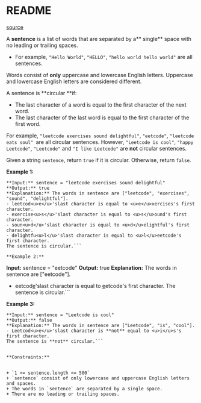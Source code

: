 # README #
[source](https://leetcode.com/problems/circular-sentence/)

A **sentence** is a list of words that are separated by a** single** space with no leading or trailing spaces.


+ For example, `"Hello World"`, `"HELLO"`, `"hello world hello world"` are all sentences.


Words consist of **only** uppercase and lowercase English letters. Uppercase and lowercase English letters are considered different.

A sentence is **circular **if:


+ The last character of a word is equal to the first character of the next word.
+ The last character of the last word is equal to the first character of the first word.


For example, `"leetcode exercises sound delightful"`, `"eetcode"`, `"leetcode eats soul" `are all circular sentences. However, `"Leetcode is cool"`, `"happy Leetcode"`, `"Leetcode"` and `"I like Leetcode"` are **not** circular sentences.

Given a string `sentence`, return `true` if it is circular. Otherwise, return `false`.


**Example 1:**

```
**Input:** sentence = "leetcode exercises sound delightful"
**Output:** true
**Explanation:** The words in sentence are ["leetcode", "exercises", "sound", "delightful"].
- leetcod<u>e</u>'slast character is equal to <u>e</u>xercises's first character.
- exercise<u>s</u>'slast character is equal to <u>s</u>ound's first character.
- soun<u>d</u>'slast character is equal to <u>d</u>elightful's first character.
- delightfu<u>l</u>'slast character is equal to <u>l</u>eetcode's first character.
The sentence is circular.```

**Example 2:**

```
**Input:** sentence = "eetcode"
**Output:** true
**Explanation:** The words in sentence are ["eetcode"].
- eetcod<u>e</u>'slast character is equal to <u>e</u>etcode's first character.
The sentence is circular.```

**Example 3:**

```
**Input:** sentence = "Leetcode is cool"
**Output:** false
**Explanation:** The words in sentence are ["Leetcode", "is", "cool"].
- Leetcod<u>e</u>'slast character is **not** equal to <u>i</u>s's first character.
The sentence is **not** circular.```


**Constraints:**


+ `1 <= sentence.length <= 500`
+ `sentence` consist of only lowercase and uppercase English letters and spaces.
+ The words in `sentence` are separated by a single space.
+ There are no leading or trailing spaces.


